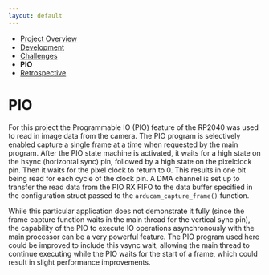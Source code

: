 ```yaml
---
layout: default
---
```


*   [Project Overview](./)
*   [Development](./dev.html)
*   [Challenges](./challenges.html)
*   **PIO**
*   [Retrospective](./retrospective.html)

# PIO

For this project the Programmable IO (PIO) feature of the RP2040 was used to read in image data from the camera. The PIO program is selectively enabled capture a single frame at a time when requested by the main program.
After the PIO state machine is activated, it waits for a high state on the hsync (horizontal sync) pin, followed by a high state on the pixelclock pin. Then it waits for the pixel clock to return to 0. This results in one bit being read for each cycle of the clock pin. 
A DMA channel is set up to transfer the read data from the PIO RX FIFO to the data buffer specified in the configuration struct passed to the `arducam_capture_frame()` function.

While this particular application does not demonstrate it fully (since the frame capture function waits in the main thread for the vertical sync pin), the capability of the PIO to execute IO operations asynchronously with the main processor can be a very powerful feature. The PIO program used here could be improved to include this vsync wait, allowing the main thread to continue executing while the PIO waits for the start of a frame, which could result in slight performance improvements.